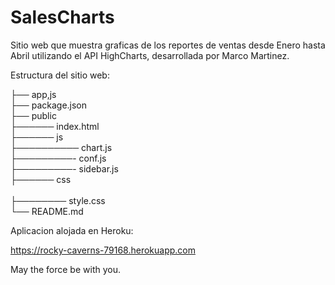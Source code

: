 # SalesCharts

Sitio web que muestra graficas de los reportes de ventas desde Enero hasta Abril utilizando el API HighCharts, desarrollada por Marco Martinez.

Estructura del sitio web:

├── app,js                   <br>
├── package.json             <br>
├── public                  <br>
├────── index.html           <br>
├────── js                   <br>
├────────── chart.js   <br>
├─────────- conf.js <br>
├─────────- sidebar.js <br>
├────── css          <br>         
├──────── style.css <br>
└── README.md <br>

Aplicacion alojada en Heroku: 

https://rocky-caverns-79168.herokuapp.com

May the force be with you.

